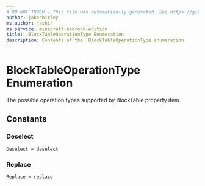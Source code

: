 ```yaml
---
# DO NOT TOUCH — This file was automatically generated. See https://github.com/mojang/minecraftapidocsgenerator to modify descriptions, examples, etc.
author: jakeshirley
ms.author: jashir
ms.service: minecraft-bedrock-edition
title: .BlockTableOperationType Enumeration
description: Contents of the .BlockTableOperationType enumeration.
---
```

# BlockTableOperationType Enumeration

The possible operation types supported by BlockTable property item.

## Constants
### **Deselect**
`Deselect = deselect`
### **Replace**
`Replace = replace`
